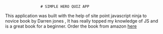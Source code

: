                     # SIMPLE HERO QUIZ APP 

This application was built with the help of site point javascript ninja to novice book by Darren jones , It has really topped my knowledge of JS and is a great book for a beginner. Order the book from amazon  [here](https://www.amazon.com/JavaScript-Novice-Ninja-Darren-Jones-dp-099538262X/dp/099538262X/ref=dp_ob_title_bk)